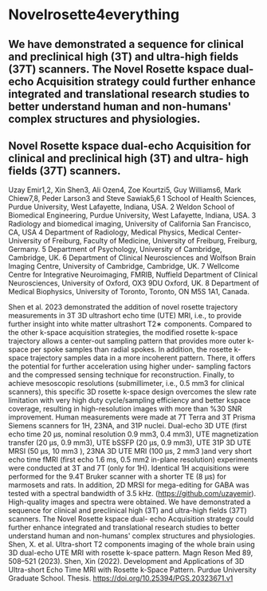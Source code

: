 # Novelrosette4everything
## We have demonstrated a sequence for clinical and preclinical high (3T) and ultra-high fields (37T) scanners. The Novel Rosette kspace dual- echo Acquisition strategy could further enhance integrated and translational research studies to better understand human and non-humans' complex structures and physiologies.

## Novel Rosette kspace dual-echo Acquisition for clinical and preclinical high (3T) and ultra- high fields (37T) scanners.
Uzay Emir1,2, Xin Shen3, Ali Ozen4, Zoe Kourtzi5, Guy Williams6, Mark Chiew7,8, Peder Larson3 and Steve Sawiak5,6
1 School of Health Sciences, Purdue University, West Lafayette, Indiana, USA.
2 Weldon School of Biomedical Engineering, Purdue University, West Lafayette, Indiana, USA.
3 Radiology and biomedical imaging, University of California San Francisco, CA, USA
4 Department of Radiology, Medical Physics, Medical Center-University of Freiburg, Faculty of Medicine, University of Freiburg, Freiburg, Germany.
5 Department of Psychology, University of Cambridge, Cambridge, UK.
6 Department of Clinical Neurosciences and Wolfson Brain Imaging Centre, University of Cambridge, Cambridge, UK.
7 Wellcome Centre for Integrative Neuroimaging, FMRIB, Nuffield Department of Clinical Neurosciences, University of Oxford, OX3 9DU Oxford, UK.
8 Department of Medical Biophysics, University of Toronto, Toronto, ON M5S 1A1, Canada.

Shen et al. 2023 demonstrated the addition of novel rosette trajectory measurements in 3T 3D ultrashort echo time (UTE) MRI, i.e., to provide further insight into white matter ultrashort T2∗ components. Compared to the other k-space acquisition strategies, the modified rosette k-space trajectory allows a center-out sampling pattern that provides more outer k-space per spoke samples than radial spokes. In addition, the rosette k-space trajectory samples data in a more incoherent pattern. There, it offers the potential for further acceleration using higher under- sampling factors and the compressed sensing technique for reconstruction. Finally, to achieve mesoscopic resolutions (submillimeter, i.e., 0.5 mm3 for clinical scanners), this specific 3D rosette k-space design overcomes the slew rate limitation with very high duty cycle/sampling efficiency and better kspace coverage, resulting in high-resolution images with more than %30 SNR improvement.
Human measurements were made at 7T Terra and 3T Prisma Siemens scanners for 1H, 23NA, and 31P nuclei. Dual-echo 3D UTE (first echo time 20 μs, nominal resolution 0.9 mm3, 0.4 mm3), UTE magnetization transfer (20 μs, 0.9 mm3), UTE bSSFP (20 μs, 0.9 mm3), UTE 31P 3D UTE MRSI (50 μs, 10 mm3 ), 23NA 3D UTE MRI (100 μs, 2 mm3 )and very short echo time fMRI (first echo 1.6 ms, 0.5 mm2 in-plane resolution) experiments were conducted at 3T and 7T (only for 1H). Identical 1H acquisitions were performed for the 9.4T Bruker scanner with a shorter TE (8 μs) for marmosets and rats. In addition, 2D MRSI for mega-editing for GABA was tested with a spectral bandwidth of 3.5 kHz. (https://github.com/uzayemir).
High-quality images and spectra were obtained. We have demonstrated a sequence for clinical and preclinical high (3T) and ultra-high fields (37T) scanners. The Novel Rosette kspace dual- echo Acquisition strategy could further enhance integrated and translational research studies to better understand human and non-humans' complex structures and physiologies.
Shen, X. et al. Ultra-short T2 components imaging of the whole brain using 3D dual-echo UTE MRI with rosette k-space pattern. Magn Reson Med 89, 508–521 (2023).
Shen, Xin (2022). Development and Applications of 3D Ultra-short Echo Time MRI with Rosette k-Space Pattern. Purdue University Graduate School. Thesis. https://doi.org/10.25394/PGS.20323671.v1
 
